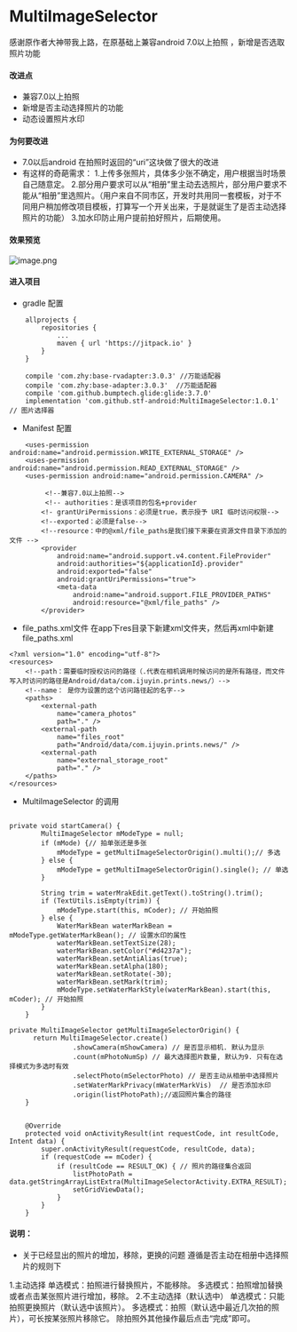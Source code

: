 # MultiImageSelector
感谢原作者大神带我上路，在原基础上兼容android 7.0以上拍照 ，新增是否选取照片功能


#### 改进点
- 兼容7.0以上拍照
- 新增是否主动选择照片的功能
- 动态设置照片水印

#### 为何要改进
 - 7.0以后android 在拍照时返回的“uri”这块做了很大的改进
 - 有这样的奇葩需求：
 1.上传多张照片，具体多少张不确定，用户根据当时场景自己随意定。
 2.部分用户要求可以从“相册”里主动去选照片，部分用户要求不能从“相册”里选照片。（用户来自不同市区，开发时共用同一套模板，对于不同用户稍加修改项目模板，打算写一个开关出来，于是就诞生了是否主动选择照片的功能）
 3.加水印防止用户提前拍好照片，后期使用。

#### 效果预览
![image.png](https://upload-images.jianshu.io/upload_images/5915124-26183ba4b4d7dd46.png?imageMogr2/auto-orient/strip%7CimageView2/2/w/1240)
#### 进入项目
- gradle 配置
```
    allprojects {
		repositories {
			...
			maven { url 'https://jitpack.io' }
		}
	}
   
    compile 'com.zhy:base-rvadapter:3.0.3' //万能适配器
    compile 'com.zhy:base-adapter:3.0.3'  //万能适配器
    compile 'com.github.bumptech.glide:glide:3.7.0'
    implementation 'com.github.stf-android:MultiImageSelector:1.0.1'  // 图片选择器
```
- Manifest 配置
```
    <uses-permission android:name="android.permission.WRITE_EXTERNAL_STORAGE" />
    <uses-permission android:name="android.permission.READ_EXTERNAL_STORAGE" />
    <uses-permission android:name="android.permission.CAMERA" />
          
         <!--兼容7.0以上拍照-->
         <!-- authorities：是该项目的包名+provider
        <!- grantUriPermissions：必须是true，表示授予 URI 临时访问权限-->
        <!--exported：必须是false-->
        <!--resource：中的@xml/file_paths是我们接下来要在资源文件目录下添加的文件 -->
        <provider
            android:name="android.support.v4.content.FileProvider"
            android:authorities="${applicationId}.provider"
            android:exported="false"
            android:grantUriPermissions="true">
            <meta-data
                android:name="android.support.FILE_PROVIDER_PATHS"
                android:resource="@xml/file_paths" />
        </provider>

```
- file_paths.xml文件
在app下res目录下新建xml文件夹，然后再xml中新建 file_paths.xml
```
<?xml version="1.0" encoding="utf-8"?>
<resources>
    <!--path：需要临时授权访问的路径（.代表在相机调用时候访问的是所有路径，而文件写入时访问的路径是Android/data/com.ijuyin.prints.news/）-->
    <!--name： 是你为设置的这个访问路径起的名字-->
    <paths>
        <external-path
            name="camera_photos"
            path="." />
        <external-path
            name="files_root"
            path="Android/data/com.ijuyin.prints.news/" />
        <external-path
            name="external_storage_root"
            path="." />
    </paths>
</resources>
```
- MultiImageSelector 的调用
```

private void startCamera() {
        MultiImageSelector mModeType = null;
        if (mMode) {// 拍单张还是多张
            mModeType = getMultiImageSelectorOrigin().multi();// 多选
        } else {
            mModeType = getMultiImageSelectorOrigin().single(); // 单选
        }

        String trim = waterMrakEdit.getText().toString().trim();
        if (TextUtils.isEmpty(trim)) {
            mModeType.start(this, mCoder); // 开始拍照
        } else {
            WaterMarkBean waterMarkBean = mModeType.getWaterMarkBean(); // 设置水印的属性
            waterMarkBean.setTextSize(28);
            waterMarkBean.setColor("#d4237a");
            waterMarkBean.setAntiAlias(true);
            waterMarkBean.setAlpha(180);
            waterMarkBean.setRotate(-30);
            waterMarkBean.setMark(trim);
            mModeType.setWaterMarkStyle(waterMarkBean).start(this, mCoder); // 开始拍照
        }
    }

private MultiImageSelector getMultiImageSelectorOrigin() {
      return MultiImageSelector.create()
                .showCamera(mShowCamera) // 是否显示相机. 默认为显示
                .count(mPhotoNumSp) // 最大选择图片数量, 默认为9. 只有在选择模式为多选时有效
                .selectPhoto(mSelectorPhoto) // 是否主动从相册中选择照片
                .setWaterMarkPrivacy(mWaterMarkVis)  // 是否添加水印
                .origin(listPhotoPath);//返回照片集合的路径
    }

   
    @Override
    protected void onActivityResult(int requestCode, int resultCode, Intent data) {
        super.onActivityResult(requestCode, resultCode, data);
        if (requestCode == mCoder) {
            if (resultCode == RESULT_OK) { // 照片的路径集合返回
                listPhotoPath = data.getStringArrayListExtra(MultiImageSelectorActivity.EXTRA_RESULT);
                setGridViewData();
            }
        }
    }
```
 #### 说明：
- 关于已经显出的照片的增加，移除，更换的问题
遵循是否主动在相册中选择照片的规则下

1.主动选择
 单选模式：拍照进行替换照片，不能移除。
 多选模式：拍照增加替换或者点击某张照片进行增加，移除。
2.不主动选择（默认选中）
单选模式：只能拍照更换照片（默认选中该照片）。
多选模式：拍照（默认选中最近几次拍的照片），可长按某张照片移除它。
除拍照外其他操作最后点击“完成”即可。
